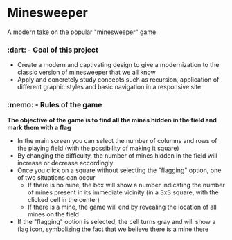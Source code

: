 <h1>Minesweeper</h1>

<div>A modern take on the popular "minesweeper" game</div>

<h3>:dart: - Goal of this project</h3>
<ul>
    <li>Create a modern and captivating design to give a modernization to the classic version of minesweeper that we all know</li>
    <li>Apply and concretely study concepts such as recursion, application of different graphic styles and basic navigation in a responsive site</li>
</ul>

<h3>:memo: - Rules of the game</h3>
<strong>The objective of the game is to find all the mines hidden in the field and mark them with a flag</strong>

<ul>
    <li>In the main screen you can select the number of columns and rows of the playing field (with the possibility of making it square)</li>
    <li>By changing the difficulty, the number of mines hidden in the field will increase or decrease accordingly</li>
    <li>
        Once you click on a square without selecting the "flagging" option, one of two situations can occur
        <ul>
        <li>
            If there is no mine, the box will show a number indicating the number of mines present in its immediate vicinity (in a 3x3 square, with the clicked cell in the center)
        </li>
        <li>
            If there is a mine, the game will end by revealing the location of all mines on the field
        </li>
        </ul>
    </li>
    <li>
        If the "flagging" option is selected, the cell turns gray and will show a flag icon, symbolizing the fact that we believe there is a mine there
    </li>
</ul>